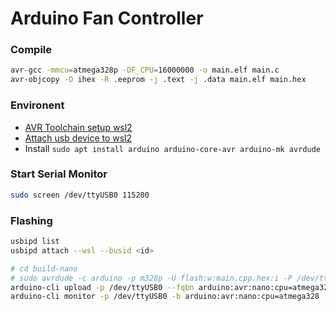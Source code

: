 # Arduino Fan Controller

### Compile

```bash
avr-gcc -mmcu=atmega328p -DF_CPU=16000000 -o main.elf main.c
avr-objcopy -O ihex -R .eeprom -j .text -j .data main.elf main.hex
```

### Environent

- [AVR Toolchain setup wsl2](https://www.tonymitchell.ca/posts/setup-avr-toolchain-on-wsl/#option-1-using-usbip)
- [Attach usb device to wsl2](https://learn.microsoft.com/windows/wsl/connect-usb#attach-a-usb-device)
- Install `sudo apt install arduino arduino-core-avr arduino-mk avrdude`

### Start Serial Monitor

```bash
sudo screen /dev/ttyUSB0 115200
```

### Flashing

```bash
usbipd list
usbipd attach --wsl --busid <id>
```

```bash
# cd build-nano
# sudo avrdude -c arduino -p m328p -U flash:w:main.cpp.hex:i -P /dev/ttyUSB0 -b 115200
arduino-cli upload -p /dev/ttyUSB0 --fqbn arduino:avr:nano:cpu=atmega328 -i build-nano/main.cpp.hex
arduino-cli monitor -p /dev/ttyUSB0 -b arduino:avr:nano:cpu=atmega328
```
